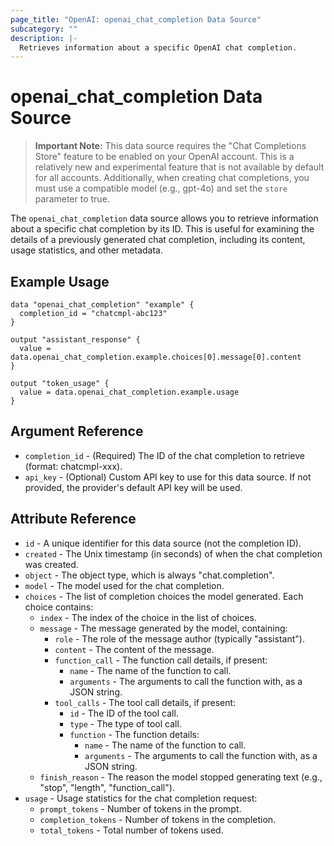 ```yaml
---
page_title: "OpenAI: openai_chat_completion Data Source"
subcategory: ""
description: |-
  Retrieves information about a specific OpenAI chat completion.
---
```


# openai_chat_completion Data Source

> **Important Note:** This data source requires the "Chat Completions Store" feature to be enabled on your OpenAI account. This is a relatively new and experimental feature that is not available by default for all accounts. Additionally, when creating chat completions, you must use a compatible model (e.g., gpt-4o) and set the `store` parameter to true.

The `openai_chat_completion` data source allows you to retrieve information about a specific chat completion by its ID. This is useful for examining the details of a previously generated chat completion, including its content, usage statistics, and other metadata.

## Example Usage

```hcl
data "openai_chat_completion" "example" {
  completion_id = "chatcmpl-abc123"
}

output "assistant_response" {
  value = data.openai_chat_completion.example.choices[0].message[0].content
}

output "token_usage" {
  value = data.openai_chat_completion.example.usage
}
```

## Argument Reference

* `completion_id` - (Required) The ID of the chat completion to retrieve (format: chatcmpl-xxx).
* `api_key` - (Optional) Custom API key to use for this data source. If not provided, the provider's default API key will be used.

## Attribute Reference

* `id` - A unique identifier for this data source (not the completion ID).
* `created` - The Unix timestamp (in seconds) of when the chat completion was created.
* `object` - The object type, which is always "chat.completion".
* `model` - The model used for the chat completion.
* `choices` - The list of completion choices the model generated. Each choice contains:
  * `index` - The index of the choice in the list of choices.
  * `message` - The message generated by the model, containing:
    * `role` - The role of the message author (typically "assistant").
    * `content` - The content of the message.
    * `function_call` - The function call details, if present:
      * `name` - The name of the function to call.
      * `arguments` - The arguments to call the function with, as a JSON string.
    * `tool_calls` - The tool call details, if present:
      * `id` - The ID of the tool call.
      * `type` - The type of tool call.
      * `function` - The function details:
        * `name` - The name of the function to call.
        * `arguments` - The arguments to call the function with, as a JSON string.
  * `finish_reason` - The reason the model stopped generating text (e.g., "stop", "length", "function_call").
* `usage` - Usage statistics for the chat completion request:
  * `prompt_tokens` - Number of tokens in the prompt.
  * `completion_tokens` - Number of tokens in the completion.
  * `total_tokens` - Total number of tokens used. 